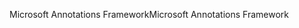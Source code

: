 <span data-ttu-id="a6e62-101">Microsoft Annotations Framework</span><span class="sxs-lookup"><span data-stu-id="a6e62-101">Microsoft Annotations Framework</span></span>